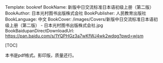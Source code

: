 Template: bookref
BookName: 新版中日交流标准日本语初级上册（第二版）
BookAuthor: 日本光村图书出版株式会社
BookPublisher: 人民教育出版社
BookLanguage: 中文
BookCover: /images/Covers/新版中日交流标准日本语初级上册（第二版） - 日本光村图书出版株式会社.jpg
BookBaidupanDirectDownloadUrl: https://pan.baidu.com/s/1YQPHGz3a7wKfWJ4wk2wdqg?pwd=wjsm



[TOC]

本书是pdf格式。影印版，质量还行。